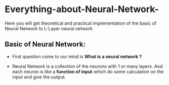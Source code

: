 # Everything-about-Neural-Network-
Here you will get theoretical and practical implementation of the basic of Neural Network to L-Layer neural network

## Basic of Neural Network:

- First question come to our mind is **What is a neural network ?**

- Neural Network is a collection of the neurons with 1 or many layers.
And each neuron is like a **function of input** which do some calculation on the input and give the output.
